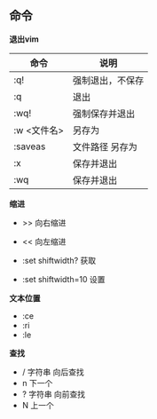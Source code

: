 ## 命令

**退出vim**

命令	|说明
--|--
:q!	|强制退出，不保存
:q	|退出
:wq!	|强制保存并退出
:w <文件名>	|另存为
:saveas |文件路径	另存为
:x	|保存并退出
:wq	|保存并退出

**缩进**

- \>\> 向右缩进 
- << 向左缩进
- :set shiftwidth? 获取 
- :set shiftwidth=10 设置


**文本位置**

- :ce
- :ri
- :le

**查找**

- / 字符串 向后查找 
- n 下一个
- ? 字符串 向前查找
- N 上一个

